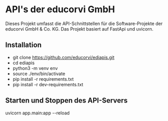 API's der educorvi GmbH
=======================

Dieses Projekt umfasst die API-Schnittstellen für die Software-Projekte der educorvi GmbH & Co. KG. Das Projekt basiert auf FastApi und uvicorn.

Installation
------------

- git clone https://github.com/educorvi/ediapis.git
- cd ediapis
- python3 -m venv env
- source ./env/bin/activate
- pip install -r requirements.txt
- pip install -r dev-requirements.txt

Starten und Stoppen des API-Servers
-----------------------------------

uvicorn app.main:app --reload
